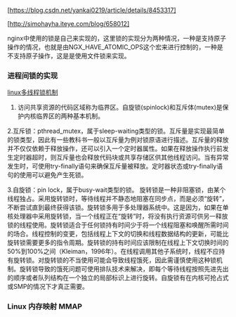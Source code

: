 [https://blog.csdn.net/yankai0219/article/details/8453317]

[http://simohayha.iteye.com/blog/658012]

nginx中使用的锁是自己来实现的，这里锁的实现分为两种情况，一种是支持原子操作的情况，也就是由NGX_HAVE_ATOMIC_OPS这个宏来进行控制的，一种是不支持原子操作，这是是使用文件锁来实现。


### 进程间锁的实现
[linux多线程锁机制](https://blog.csdn.net/redsuntim/article/details/8718487)


1. 访问共享资源的代码区域称为临界区。自旋锁(spinlock)和互斥体(mutex)是保护内核临界区的两种基本机制。

2.互斥锁：pthread_mutex，属于sleep-waiting类型的锁。互斥量是实现最简单的锁类型，因此有一些教科书一般以互斥量为例对锁原语进行描述。互斥量的释放并不仅仅依赖于释放操作，还可以引入一个定时器属性。如果在释放操作执行前发生定时器超时，则互斥量也会释放代码块或共享存储区供其他线程访问。当有异常发生时，可使用try-finally语句来确保互斥量被释放。定时器状态或try-finally语句的使用可以避免产生死锁。

3.自旋锁：pin lock，属于busy-wait类型的锁。 旋转锁是一种非阻塞锁，由某个线程独占。采用旋转锁时，等待线程并不静态地阻塞在同步点，而是必须“旋转”，不断尝试直到最终获得该锁。旋转锁多用于多处理器系统中。这是因为，如果在单核处理器中采用旋转锁，当一个线程正在“旋转”时，将没有执行资源可供另一释放锁的线程使用。旋转锁适合于任何锁持有时间少于将一个线程阻塞和唤醒所需时间的场合。线程控制的变更，包括线程上下文的切换和线程数据结构的更新，可能比旋转锁需要更多的指令周期。旋转锁的持有时间应该限制在线程上下文切换时间的50%到100%之间（Kleiman，1996年）。在线程调用其他子系统时，线程不应持有旋转锁。对旋转锁的不当使用可能会导致线程饿死，因此需谨慎使用这种锁机制。旋转锁导致的饿死问题可使用排队技术来解决，即每个等待线程按照先进先出的顺序或者队列结构在一个独立的局部标识上进行旋转。自旋锁有在内核可抢占式或SMP的情况下才真正需要。




### Linux 内存映射 MMAP
